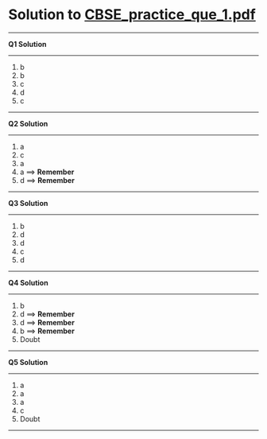 # Solution to [CBSE_practice_que_1.pdf](Question_Bank/../CBSE_practise_que_1.pdf)

<hr>

**Q1 Solution**

<hr>

1. b
2. b
3. c
4. d
5. c

<hr>

**Q2 Solution**

<hr>

1. a
2. c
3. a
4. a ==> **Remember**
5. d ==> **Remember**

<hr>

**Q3 Solution**

<hr>

1. b
2. d
3. d
4. c
5. d

<hr>

**Q4 Solution**

<hr>

1. b
2. d ==> **Remember**
3. d ==> **Remember**
4. b ==> **Remember**
5. Doubt

<hr>

**Q5 Solution**

<hr>

1. a
2. a
3. a
4. c
5. Doubt

<hr>

